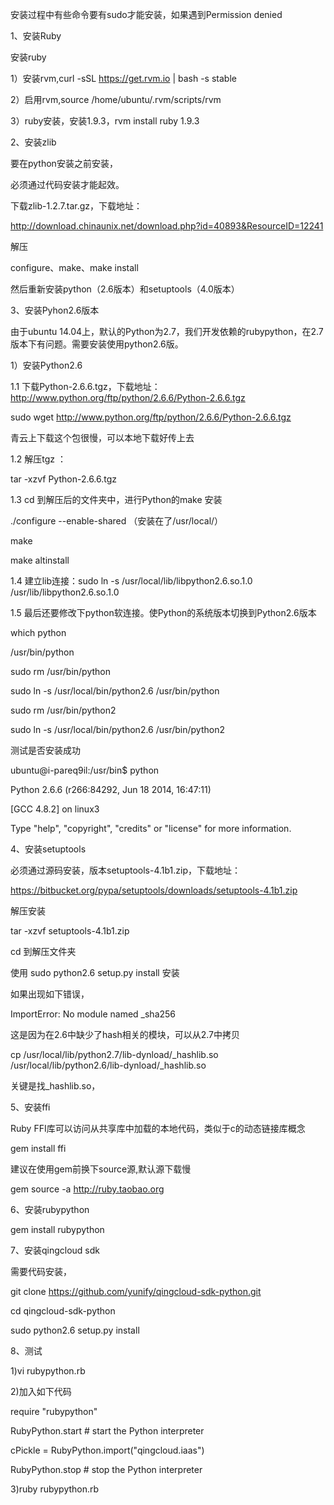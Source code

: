 安装过程中有些命令要有sudo才能安装，如果遇到Permission denied

1、安装Ruby

  安装ruby
  
  1）安装rvm,curl -sSL https://get.rvm.io | bash -s stable
  
  2）启用rvm,source /home/ubuntu/.rvm/scripts/rvm
  
  3）ruby安装，安装1.9.3，rvm install ruby 1.9.3

2、安装zlib

  要在python安装之前安装，
  
  必须通过代码安装才能起效。
  
  下载zlib-1.2.7.tar.gz，下载地址：
  
  http://download.chinaunix.net/download.php?id=40893&ResourceID=12241
  
  解压
  
  configure、make、make install
  
  然后重新安装python（2.6版本）和setuptools（4.0版本）

3、安装Pyhon2.6版本

  由于ubuntu 14.04上，默认的Python为2.7，我们开发依赖的rubypython，在2.7版本下有问题。需要安装使用python2.6版。
  
  1）安装Python2.6
  
  1.1 下载Python-2.6.6.tgz，下载地址：http://www.python.org/ftp/python/2.6.6/Python-2.6.6.tgz
  
  sudo wget http://www.python.org/ftp/python/2.6.6/Python-2.6.6.tgz
  
  青云上下载这个包很慢，可以本地下载好传上去
  
  1.2 解压tgz ：
  
  tar -xzvf Python-2.6.6.tgz  
  
  1.3 cd 到解压后的文件夹中，进行Python的make 安装

  ./configure --enable-shared  （安装在了/usr/local/）
  
  make  
  
  make altinstall

1.4 建立lib连接：sudo ln -s /usr/local/lib/libpython2.6.so.1.0  /usr/lib/libpython2.6.so.1.0

1.5 最后还要修改下python软连接。使Python的系统版本切换到Python2.6版本

which python

/usr/bin/python

sudo rm /usr/bin/python

sudo ln -s /usr/local/bin/python2.6 /usr/bin/python

sudo rm /usr/bin/python2

sudo ln -s /usr/local/bin/python2.6 /usr/bin/python2

测试是否安装成功

ubuntu@i-pareq9il:/usr/bin$ python

Python 2.6.6 (r266:84292, Jun 18 2014, 16:47:11) 

[GCC 4.8.2] on linux3

Type "help", "copyright", "credits" or "license" for more information.

>>> 


4、安装setuptools

必须通过源码安装，版本setuptools-4.1b1.zip，下载地址：

https://bitbucket.org/pypa/setuptools/downloads/setuptools-4.1b1.zip

解压安装

tar -xzvf setuptools-4.1b1.zip

cd 到解压文件夹

使用 sudo python2.6 setup.py install 安装

如果出现如下错误，

ImportError: No module named _sha256

这是因为在2.6中缺少了hash相关的模块，可以从2.7中拷贝

cp /usr/local/lib/python2.7/lib-dynload/_hashlib.so /usr/local/lib/python2.6/lib-dynload/_hashlib.so

关键是找_hashlib.so，

5、安装ffi

Ruby FFI库可以访问从共享库中加载的本地代码，类似于c的动态链接库概念

gem install ffi

建议在使用gem前换下source源,默认源下载慢

gem source -a http://ruby.taobao.org

6、安装rubypython

gem install rubypython

7、安装qingcloud sdk

需要代码安装，

git clone https://github.com/yunify/qingcloud-sdk-python.git

cd qingcloud-sdk-python

sudo python2.6 setup.py install 

8、测试

1)vi rubypython.rb

2)加入如下代码

require "rubypython"

RubyPython.start # start the Python interpreter

cPickle = RubyPython.import("qingcloud.iaas")

RubyPython.stop # stop the Python interpreter

3)ruby rubypython.rb



